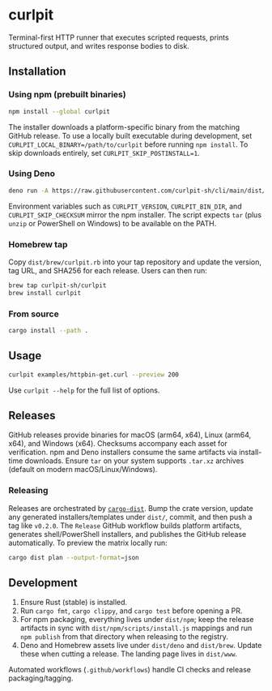 # curlpit

Terminal-first HTTP runner that executes scripted requests, prints structured output, and writes response bodies to disk.

## Installation

### Using npm (prebuilt binaries)

```bash
npm install --global curlpit
```

The installer downloads a platform-specific binary from the matching GitHub release. To use a locally built executable during development, set `CURLPIT_LOCAL_BINARY=/path/to/curlpit` before running `npm install`. To skip downloads entirely, set `CURLPIT_SKIP_POSTINSTALL=1`.

### Using Deno

```bash
deno run -A https://raw.githubusercontent.com/curlpit-sh/cli/main/dist/deno/install.ts
```

Environment variables such as `CURLPIT_VERSION`, `CURLPIT_BIN_DIR`, and `CURLPIT_SKIP_CHECKSUM` mirror the npm installer. The script expects `tar` (plus `unzip` or PowerShell on Windows) to be available on the PATH.

### Homebrew tap

Copy `dist/brew/curlpit.rb` into your tap repository and update the version, tag URL, and SHA256 for each release. Users can then run:

```bash
brew tap curlpit-sh/curlpit
brew install curlpit
```

### From source

```bash
cargo install --path .
```

## Usage

```bash
curlpit examples/httpbin-get.curl --preview 200
```

Use `curlpit --help` for the full list of options.

## Releases

GitHub releases provide binaries for macOS (arm64, x64), Linux (arm64, x64), and Windows (x64). Checksums accompany each asset for verification. npm and Deno installers consume the same artifacts via install-time downloads. Ensure `tar` on your system supports `.tar.xz` archives (default on modern macOS/Linux/Windows).

### Releasing

Releases are orchestrated by [`cargo-dist`](https://github.com/axodotdev/cargo-dist). Bump the crate version, update any generated installers/templates under `dist/`, commit, and then push a tag like `v0.2.0`. The `Release` GitHub workflow builds platform artifacts, generates shell/PowerShell installers, and publishes the GitHub release automatically. To preview the matrix locally run:

```bash
cargo dist plan --output-format=json
```

## Development

1. Ensure Rust (stable) is installed.
2. Run `cargo fmt`, `cargo clippy`, and `cargo test` before opening a PR.
3. For npm packaging, everything lives under `dist/npm`; keep the release artifacts in sync with `dist/npm/scripts/install.js` mappings and run `npm publish` from that directory when releasing to the registry.
4. Deno and Homebrew assets live under `dist/deno` and `dist/brew`. Update these when cutting a release. The landing page lives in `dist/www`.

Automated workflows (`.github/workflows`) handle CI checks and release packaging/tagging.
